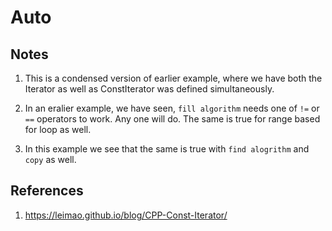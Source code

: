 # Auto

## Notes

1. This is a condensed version of earlier example, where we have both the Iterator as well as ConstIterator was defined simultaneously.   

2. In an eralier example, we have seen, `fill algorithm` needs one of `!=` or `==` operators to work. Any one will do. The same is true for range based for loop as well.

3. In this example we see that the same is true with `find alogrithm` and `copy` as well.

## References

1. https://leimao.github.io/blog/CPP-Const-Iterator/


